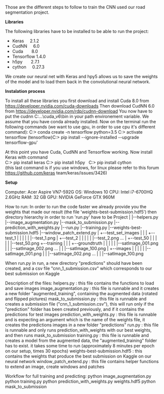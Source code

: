 Those are the different steps to follow to train the CNN used our road segmentation project.

**Libraries**

 The following libraries have to be installed to be able to run the project:  
 
  - Keras      2.1.2  
  - CudNN      6.0  
  - Cuda       8.0  
  - Tensorflow 1.4.0  
  - h5py       2.7.1  
  - cython     0.27.3 
  
We create our neural net with Keras and hpy5 allows us to save the weights of the model and to load them back in the convolutional neural network.

**Instalation process**

To install all these libraries you first download and install Cuda 8.0 from https://developer.nvidia.com/cuda-downloads
Then download CudNN 6.0 from https://developer.nvidia.com/rdp/cudnn-download
You now have to put the cudnn C:\...\cuda_v6\bin in your path environement variable.
We assume that you have conda already installed.
Now on the terminal run the following commands (we want to use gpu, in order to use cpu it's different command):
C:> conda create -n tensorflow python=3.5
C:> activate tensorflow
(tensorflow)C:> pip install --ignore-installed --upgrade tensorflow-gpu'
 
 At this point you have Cuda, CudNN and Tensorflow working.
 Now install Keras with command  
 C:> pip install keras 
 C:> pip install h5py    
 C:> pip install cython   
 (this last command is if you use windows, for linux please refer to this forum https://github.com/keras team/keras/issues/3426)  

**Setup**

Computer: Acer Aspire VN7-592G
OS: Windows 10
CPU: Intel i7-6700HQ 2.6GHz
RAM: 32 GB
GPU: NVIDIA GeForce GTX 960M

How to run:
In order to run the code faster we already provide you the weights that made our result
(the file 'weights-best-submission.hdf5') then directory hierarchy in order to run 'run.py' have to be
Project
 |
 |--helpers.py
 |--image_augmentation.py
 |--mask_to_submission.py
 |--prediction_with_weights.py
 |--run.py
 |--training.py
 |--weights-best-submission.hdf5
 |--window_patch_extend.py
 |
 +--test_set_images
 | |
 | +--test_1
 | | |
 | | |--test_1.png
 | +--test_2
 | | |
 | | |--test_2.png
 ...
 | +--test_50
 | | |
 | | |--test_50.png
 +--training
 | |
 | +--groundtruth
 | | |
 | | |--satImage_001.png
 | | |--satImage_002.png
 ...
 | | |--satImage_100.png
 | +--images
 | | |
 | | |--satImage_001.png
 | | |--satImage_002.png
 ...
 | | |--satImage_100.png

When run.py in run, a new directory "predictions" should have been created, and a csv file "cnn_1_submission.csv" which corresponds to our best submission on Kaggle

Description of the files:
                  helpers.py : this file contains the functions to load and save images
       image_augmentation.py : this file is runnable and it creates a new folder "augmented_training", containing the augmented data (rotated and flipped pictures)
       mask_to_submission.py : this file is runnable and creates a submission file ("cnn_1_submission.csv"), this will run only if the "prediction" folder has been created previously, and if it contains the predictions for test images
  prediction_with_weights.py : this file is runnable and is expecting an argument which is the name of the weights file, it creates the predictions images in a new folder "predictions"
                      run.py : this file is runnable and only runs prediction_with_weights with our best weights, and then runs mask_to_submission
                 training.py : this file is runnable and creates a model from the augmented data, the "augmented_training" folder has to exist. it takes some time to run (approximately 8 minutes per epoch on our setup, times 30 epochs)
weights-best-submission.hdf5 : this contains the weights that produce the best submission on Kaggle on our neural network
      window_patch_extend.py : this file contains helper functions to extend an image, create windows and patches

Workflow for full training and predicting:
 python image_augmentation.py
 python training.py
 python prediction_with_weights.py weights.hdf5
 python mask_to_submission
